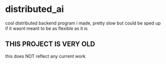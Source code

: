# distributed_ai
cool distributed backend program i made, pretty slow but could be sped up if it wasnt meant to be as flexible as it is

## THIS PROJECT IS VERY OLD
this does NOT reflect any current work